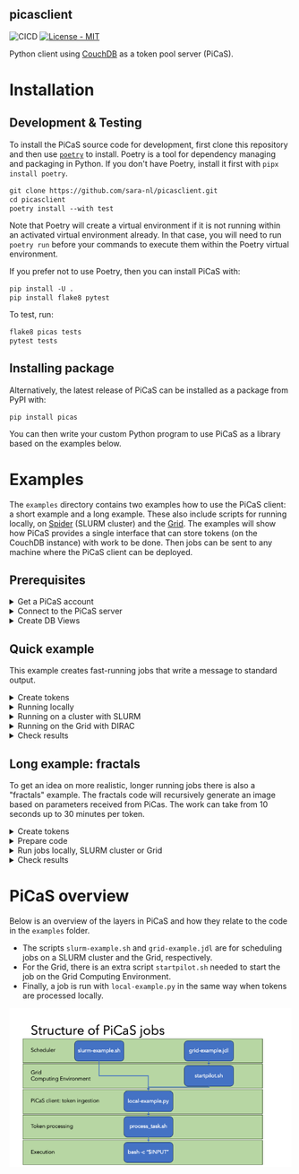 picasclient
-----------

![CICD](https://github.com/sara-nl/picasclient/actions/workflows/python-app.yml/badge.svg) [![License - MIT](https://img.shields.io/github/license/sara-nl/picasclient)](https://github.com/sara-nl/picasclient/blob/main/LICENSE)

Python client using [CouchDB](https://docs.couchdb.org/en/stable/index.html) as a token pool server (PiCaS).


Installation
============

Development & Testing
---------------------

To install the PiCaS source code for development, first clone this repository and then use [`poetry`](https://python-poetry.org/docs/) to install. Poetry is a tool for dependency managing and packaging in Python. If you don't have Poetry, install it first with `pipx install poetry`.
```
git clone https://github.com/sara-nl/picasclient.git
cd picasclient
poetry install --with test
```
Note that Poetry will create a virtual environment if it is not running within an activated virtual environment already. In that case, you will need to run `poetry run` before your commands to execute them within the Poetry virtual environment.

If you prefer not to use Poetry, then you can install PiCaS with:
```
pip install -U .
pip install flake8 pytest
```

To test, run:
```
flake8 picas tests
pytest tests
```


Installing package
------------------
Alternatively, the latest release of PiCaS can be installed as a package from PyPI with:
```
pip install picas
```
You can then write your custom Python program to use PiCaS as a library based on the examples below. 


Examples
========

The `examples` directory contains two examples how to use the PiCaS client: a short example and a long example. These also include scripts for running locally, on [Spider](https://doc.spider.surfsara.nl/en/latest/Pages/about.html) (SLURM cluster) and the [Grid](https://doc.grid.surfsara.nl/en/latest/). The examples will show how PiCaS provides a single interface that can store tokens (on the CouchDB instance) with work to be done. Then jobs can be sent to any machine where the PiCaS client can be deployed.

Prerequisites
-------------

<details closed>
<summary>Get a PiCaS account</summary>
<br>

To run the examples, you need a PiCaS account and access to a database (DB) on the PiCaS CouchDB instance. If you are following a workshop organized by SURF, this has already been arranged for you. If you have a Grid or Spider project at SURF, you can request access through the <a href="https://servicedesk.surf.nl">Service Desk</a>.
</details>


<details closed>
<summary>Connect to the PiCaS server</summary>
<br>

To connect to the PiCaS server, fill `examples/picasconfig.py` with the information needed to log in to your PiCaS account and the database you want to use for storing the work tokens. Specifically, the information needed are:
  
```
PICAS_HOST_URL="https://picas.surfsara.nl:6984"
PICAS_DATABASE=""
PICAS_USERNAME=""
PICAS_PASSWORD=""
```
Note that `PICAS_HOST_URL` can be different if your project has its own CouchDB instance.
</details>


<details closed>
<summary>Create DB Views</summary>
<br>

When you you use the DB for the first time, you need to define "view" logic and create views. <a href="https://docs.couchdb.org/en/stable/ddocs/views/index.html">CouchDB views</a> are the primary tool used for querying and reporting on CouchDB documents. For example, you can create views to filter on new, running, finished, and failed job tokens. Some pre-defined views can be created with:

```
cd examples
python createViews.py
```
This will create the following views:
 * `Monitor/todo`: tasks that still need to be done
 * ` Monitor/locked`: tasks that are currently running
 * `Monitor/error`: tasks that encountered errors 
 * `Monitor/done`: tasks that are finished 
 * `Monitor/overview_total`: all tasks and their states
   
After a few moments, you should be able to find the generated views in the <a href="https://picas.surfsara.nl:6984/_utils/#login">CouchDB web interface</a>. Select your database and you will see the views on the left under `Monitor/Views`:

![picas views](docs/picas-views.png)
</details>


Quick example
-------------
This example creates fast-running jobs that write a message to standard output.
<details closed>
<summary>Create tokens</summary>
<br>

The file `quickExample.txt` contains three lines with commands to be executed. You can generate three job tokens in the PiCaS DB by running: 

```
python pushTokens.py quickExample.txt
```

Check the DB; you should see the tokens in the view `Monitor/todo`. 
</details>


<details closed>
<summary>Running locally</summary>
<br>

To run the example locally (e.g. on your laptop) with:

```
python local-example.py
```

If all goes well, you should see output like:

```
-----------------------
Working on token: token_0
_id token_0
_rev 4-8b04da64c0a536bb88a3cdebe12e0a87
type token
lock 1692692693
done 0
hostname xxxxxxxxxxxx
scrub_count 0
input echo "this is token A"
exit_code 0
-----------------------
```

The token in the database will have attachments with the standard and error output of the terminal. There you will find the outputfile `logs_token_0.out`, containing the output of the input command:

```
Tue 31 Dec 2024 00:00:00 CET
xxxxxxxxxxxx
echo 'this is token A'
token_0
output_token_0
this is token A
Tue 31 Dec 2024 00:00:00  CET
```

Once the script is running, it will start polling the PiCaS server for work. Once the work is complete, the script will finish.

Tokens have a status, which will go from "todo" to "done" once the work has been completed (or "failed" if the work fails). To do more work, you will have to add new tokens that in the "todo" state yet, otherwise the example script will just stop after finding no more work to do. If you are interested, you can look into the scripts `examples/local-example.py` and `examples/process_task.sh` to check what the actual work is.
</details>


<details closed>
<summary>Running on a cluster with SLURM</summary>
<br>
You can run this example on a login node of a SLURM cluster, e.g. Spider at SURF. To start the SLURM job which runs the PiCaS client, submit the `slurm-example.sh` script with:

```
sbatch slurm-example.sh
```

Now the work will be performed in parallel by a SLURM job array, and each job will start polling the CouchDB instance for work. Once the work is complete, the SLURM job will finish. You can set the number of array jobs in the script with `--array`. For more information on SLURM, see the [SLURM documentation](https://slurm.schedmd.com/).
</details>


<details closed>
<summary>Running on the Grid with DIRAC</summary>
<br>

In order to run this example on the Grid, you need the three [Grid Prerequisites](https://doc.grid.surfsara.nl/en/latest/Pages/Basics/prerequisites.html#prerequisites): User Interface (UI) machine, Grid certificate, VO membership.

On the Grid, in our scenario, you need to supply the entire environment through the sandbox (a more grid-native CVMFS example is available in the [picas-profile](https://github.com/sara-nl/picas-profile) repository). The binaries and python code need to be in this sandbox.
First we need to create a tar of the picas code, so that it can be sent to the Grid:

```
tar cfv grid-sandbox/picas.tar ../picas/
```

Secondly, the CouchDB python API needs to be available too, so download and extract it:

```
wget https://files.pythonhosted.org/packages/7c/c8/f94a107eca0c178e5d74c705dad1a5205c0f580840bd1b155cd8a258cb7c/CouchDB-1.2.tar.gz -P grid-sandbox
```

Now you can start the example from the Grid UI with (in this case [DIRAC](https://dirac.readthedocs.io/en/latest/index.html) is used for job submission):

```
dirac-wms-job-submit grid-example.jdl
```

The status and output can be retrieved with DIRAC commands, while in the token you see the token status and the token attachments contain the log files. Once all tokens have been processed (check the DB views) the Grid job will finish. For more Grid-specific information, see the [Grid documentation](https://doc.grid.surfsara.nl/en/latest/index.html).
</details>


<details closed>
<summary>Check results</summary>
<br>

While your pilot jobs process tasks, you can keep track of their progress through the CouchDB web interface and the views we created earlier. 

When all pilot jobs are finished, ideally, you want all tasks to be "done". However, often you will find that not all jobs finished successfully and some are still in a "locked" or "error" state. If this happens, you should investigate what went wrong with these jobs. Incidentally, this might be due to errors with the middleware, network or storage. In those cases, you can remove the locks and submit new pilot jobs to try again. 

In other cases, there could be errors with your task: maybe you've sent the wrong parameters or forgot to download all necessary input files. Reviewing these failed tasks gives you the possibility to correct them and improve your submission scripts. After that, you could run those tasks again, either by removing their locks or delete older tokens and creating new tokens. After that, you can submit new pilot jobs.

To delete all the tokens in a certain view, you can use the script `deteleTokens.py`. For example to delete all the tokens in "error" view, run:

```
python deleteTokens.py Monitor/error
```
</details>


Long example: fractals
----------------------
To get an idea on more realistic, longer running jobs there is also a "fractals" example. The fractals code will recursively generate an image based on parameters received from PiCas. The work can take from 10 seconds up to 30 minutes per token.


<details closed>
<summary>Create tokens</summary>
<br>
To add the fractals job tokens to your DB, run:

```
./createTokens
>>> /tmp/tmp.abc123
```
This will generate an outputfile, in this case called `/tmp/tmp.abc123`. Pass the outputfile to the `pushTokens.py` code:

```
python pushTokens.py /tmp/tmp.abc123
```
Now the tokens are available in the database. 
</details>


<details closed>
<summary>Prepare code</summary>
<br>
Next, the binary for the fractal calculation needs to be built:
  
```
cc src/fractals.c -o bin/fractals -lm
```

And finally, the `process_task.sh` code needs to call a different command. Replace:

```
bash -c "$INPUT"
```
with:

```
bin/fractals -o $OUTPUT $INPUT
```
to ensure that the fractals code is called.
</details>


<details closed>
<summary>Run jobs locally, SLURM cluster or Grid</summary>
<br>

Now, you can run your jobs whichever way you want (locally, SLURM cluster or the Grid), using the general instructions as described above for the quick example!
</details>


<details closed>
<summary>Check results</summary>
<br>

The fractals code will generate an outputfile named `output_token_X`. If the jobs are run locally or on Spider, you can find the outputfile in your work directory. For jobs that are processed on the Grid, you can transfer the outputfile to a remote storage location at the end of your job script `process_task.sh`. To check the results, convert the output file to .png format and display the picture: 
  
```
convert output_token_6 output_token_6.png # replace with your output filename
display output_token_6.png
```
</details>


PiCaS overview
==============

Below is an overview of the layers in PiCaS and how they relate to the code in the `examples` folder. 
* The scripts `slurm-example.sh` and `grid-example.jdl` are for scheduling jobs on a SLURM cluster and the Grid, respectively. 
* For the Grid, there is an extra script `startpilot.sh` needed to start the job on the Grid Computing Environment.
* Finally, a job is run with `local-example.py` in the same way when tokens are processed locally.

![picas layers](./docs/picas-layers.png)
